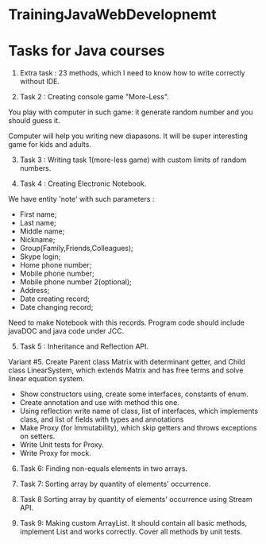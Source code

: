 # TrainingJavaWebDevelopnemt
Tasks for Java courses
=======================
1. Extra task : 
  23 methods, which I need to know how to write correctly without IDE.
  
2. Task 2 :
  Creating console game "More-Less".
 
  You play with computer in such game: it generate random 
  number and you should guess it.
  
  Computer will help you writing new diapasons. It will be super interesting game 
  for kids and adults.

3. Task 3 : 
  Writing task 1(more-less game) with custom limits of random numbers.
  
4. Task 4 : 
  Creating Electronic Notebook.
  
  We have entity 'note' with such parameters : 
  
  * First name;
  * Last name;
  * Middle name;
  * Nickname;
  * Group(Family,Friends,Colleagues);
  * Skype login;
  * Home phone number;
  * Mobile phone number;
  * Mobile phone number 2(optional);
  * Address;
  * Date creating record;
  * Date changing record;
  
  Need to make Notebook with this records. Program code should include javaDOC and 
  java code under JCC.
  
5. Task 5 : 
  Inheritance and Reflection API.
  
  Variant #5. Create Parent class Matrix with determinant getter, and Child class LinearSystem, 
  which extends Matrix and has free terms and solve linear equation system.
  
  * Show constructors using, create some interfaces, constants of enum.
  * Create annotation and use with method this one.
  * Using reflection write name of class, list of interfaces, which implements class, and list of fields with types and annotations
  * Make Proxy (for Immutability), which skip getters and throws exceptions on setters.
  * Write Unit tests for Proxy.
  * Write Proxy for mock.
  
6. Task 6:
  Finding non-equals elements in two arrays.
  
7. Task 7:
  Sorting array by quantity of elements' occurrence.
  
8. Task 8
  Sorting array by quantity of elements' occurrence using Stream API.
  
9. Task 9:
  Making custom ArrayList. It should contain all basic methods, implement List and works correctly. Cover all methods by unit tests.
